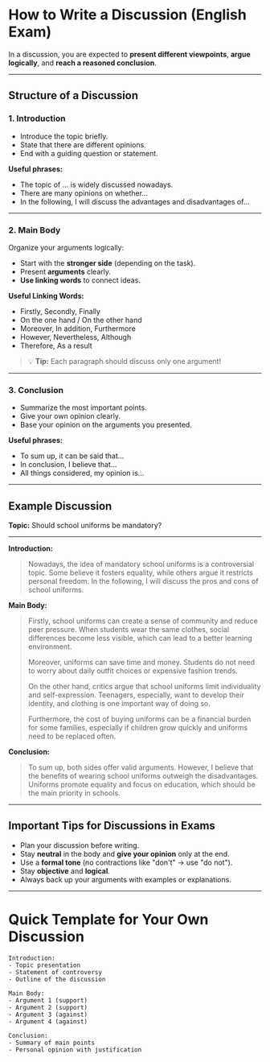# How to Write a Discussion (English Exam)

In a discussion, you are expected to **present different viewpoints**, **argue logically**, and **reach a reasoned conclusion**.

---

## Structure of a Discussion

### 1. Introduction
- Introduce the topic briefly.
- State that there are different opinions.
- End with a guiding question or statement.

**Useful phrases:**
- The topic of ... is widely discussed nowadays.
- There are many opinions on whether...
- In the following, I will discuss the advantages and disadvantages of...

---

### 2. Main Body

Organize your arguments logically:
- Start with the **stronger side** (depending on the task).
- Present **arguments** clearly.
- **Use linking words** to connect ideas.

**Useful Linking Words:**
- Firstly, Secondly, Finally
- On the one hand / On the other hand
- Moreover, In addition, Furthermore
- However, Nevertheless, Although
- Therefore, As a result

> 💡 **Tip:** Each paragraph should discuss only one argument!

---

### 3. Conclusion

- Summarize the most important points.
- Give your own opinion clearly.
- Base your opinion on the arguments you presented.

**Useful phrases:**
- To sum up, it can be said that...
- In conclusion, I believe that...
- All things considered, my opinion is...

---

## Example Discussion

**Topic:** Should school uniforms be mandatory?

---

**Introduction:**
> Nowadays, the idea of mandatory school uniforms is a controversial topic. Some believe it fosters equality, while others argue it restricts personal freedom. In the following, I will discuss the pros and cons of school uniforms.

**Main Body:**
> Firstly, school uniforms can create a sense of community and reduce peer pressure. When students wear the same clothes, social differences become less visible, which can lead to a better learning environment.
>
> Moreover, uniforms can save time and money. Students do not need to worry about daily outfit choices or expensive fashion trends.
>
> On the other hand, critics argue that school uniforms limit individuality and self-expression. Teenagers, especially, want to develop their identity, and clothing is one important way of doing so.
>
> Furthermore, the cost of buying uniforms can be a financial burden for some families, especially if children grow quickly and uniforms need to be replaced often.

**Conclusion:**
> To sum up, both sides offer valid arguments. However, I believe that the benefits of wearing school uniforms outweigh the disadvantages. Uniforms promote equality and focus on education, which should be the main priority in schools.

---

## Important Tips for Discussions in Exams

- Plan your discussion before writing.
- Stay **neutral** in the body and **give your opinion** only at the end.
- Use a **formal tone** (no contractions like "don't" → use "do not").
- Stay **objective** and **logical**.
- Always back up your arguments with examples or explanations.

---

# Quick Template for Your Own Discussion

```text
Introduction:
- Topic presentation
- Statement of controversy
- Outline of the discussion

Main Body:
- Argument 1 (support)
- Argument 2 (support)
- Argument 3 (against)
- Argument 4 (against)

Conclusion:
- Summary of main points
- Personal opinion with justification

